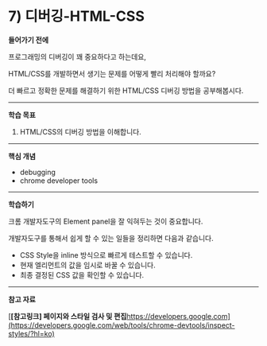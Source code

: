 # 7) 디버깅-HTML-CSS

**들어가기 전에**

프로그래밍의 디버깅이 꽤 중요하다고 하는데요,

HTML/CSS를 개발하면서 생기는 문제를 어떻게 빨리 처리해야 할까요?

더 빠르고 정확한 문제를 해결하기 위한 HTML/CSS 디버깅 방법을 공부해봅시다.



 

------

**학습 목표**

1. HTML/CSS의 디버깅 방법을 이해합니다.



 

------

**핵심 개념**

- debugging
- chrome developer tools 

 

 

------

**학습하기**

크롬 개발자도구의 Element panel을 잘 익혀두는 것이 중요합니다.

개발자도구를 통해서 쉽게 할 수 있는 일들을 정리하면 다음과 같습니다.

- CSS Style을 inline 방식으로 빠르게 테스트할 수 있습니다.
- 현재 엘리먼트의 값을 임시로 바꿀 수 있습니다.
- 최종 결정된 CSS 값을 확인할 수 있습니다.



 

------

**참고 자료**

[**[참고링크\] 페이지와 스타일 검사 및 편집**https://developers.google.com](https://developers.google.com/web/tools/chrome-devtools/inspect-styles/?hl=ko)